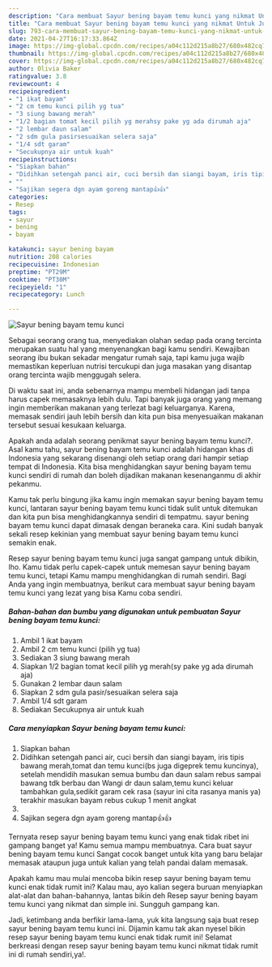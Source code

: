 ```yaml
---
description: "Cara membuat Sayur bening bayam temu kunci yang nikmat Untuk Jualan"
title: "Cara membuat Sayur bening bayam temu kunci yang nikmat Untuk Jualan"
slug: 793-cara-membuat-sayur-bening-bayam-temu-kunci-yang-nikmat-untuk-jualan
date: 2021-04-27T16:17:33.864Z
image: https://img-global.cpcdn.com/recipes/a04c112d215a8b27/680x482cq70/sayur-bening-bayam-temu-kunci-foto-resep-utama.jpg
thumbnail: https://img-global.cpcdn.com/recipes/a04c112d215a8b27/680x482cq70/sayur-bening-bayam-temu-kunci-foto-resep-utama.jpg
cover: https://img-global.cpcdn.com/recipes/a04c112d215a8b27/680x482cq70/sayur-bening-bayam-temu-kunci-foto-resep-utama.jpg
author: Olivia Baker
ratingvalue: 3.8
reviewcount: 4
recipeingredient:
- "1 ikat bayam"
- "2 cm temu kunci pilih yg tua"
- "3 siung bawang merah"
- "1/2 bagian tomat kecil pilih yg merahsy pake yg ada dirumah aja"
- "2 lembar daun salam"
- "2 sdm gula pasirsesuaikan selera saja"
- "1/4 sdt garam"
- "Secukupnya air untuk kuah"
recipeinstructions:
- "Siapkan bahan"
- "Didihkan setengah panci air, cuci bersih dan siangi bayam, iris tipis bawang merah,tomat dan temu kunci(bs juga digeprek temu kuncinya), setelah mendidih masukan semua bumbu dan daun salam rebus sampai bawang tdk berbau dan Wangi dr daun salam,temu kunci keluar tambahkan gula,sedikit garam cek rasa (sayur ini cita rasanya manis ya) terakhir masukan bayam rebus cukup 1 menit angkat"
- ""
- "Sajikan segera dgn ayam goreng mantap👍👍"
categories:
- Resep
tags:
- sayur
- bening
- bayam

katakunci: sayur bening bayam 
nutrition: 208 calories
recipecuisine: Indonesian
preptime: "PT29M"
cooktime: "PT30M"
recipeyield: "1"
recipecategory: Lunch

---
```



![Sayur bening bayam temu kunci](https://img-global.cpcdn.com/recipes/a04c112d215a8b27/680x482cq70/sayur-bening-bayam-temu-kunci-foto-resep-utama.jpg)

Sebagai seorang orang tua, menyediakan olahan sedap pada orang tercinta merupakan suatu hal yang menyenangkan bagi kamu sendiri. Kewajiban seorang ibu bukan sekadar mengatur rumah saja, tapi kamu juga wajib memastikan keperluan nutrisi tercukupi dan juga masakan yang disantap orang tercinta wajib menggugah selera.

Di waktu  saat ini, anda sebenarnya mampu membeli hidangan jadi tanpa harus capek memasaknya lebih dulu. Tapi banyak juga orang yang memang ingin memberikan makanan yang terlezat bagi keluarganya. Karena, memasak sendiri jauh lebih bersih dan kita pun bisa menyesuaikan makanan tersebut sesuai kesukaan keluarga. 



Apakah anda adalah seorang penikmat sayur bening bayam temu kunci?. Asal kamu tahu, sayur bening bayam temu kunci adalah hidangan khas di Indonesia yang sekarang disenangi oleh setiap orang dari hampir setiap tempat di Indonesia. Kita bisa menghidangkan sayur bening bayam temu kunci sendiri di rumah dan boleh dijadikan makanan kesenanganmu di akhir pekanmu.

Kamu tak perlu bingung jika kamu ingin memakan sayur bening bayam temu kunci, lantaran sayur bening bayam temu kunci tidak sulit untuk ditemukan dan kita pun bisa menghidangkannya sendiri di tempatmu. sayur bening bayam temu kunci dapat dimasak dengan beraneka cara. Kini sudah banyak sekali resep kekinian yang membuat sayur bening bayam temu kunci semakin enak.

Resep sayur bening bayam temu kunci juga sangat gampang untuk dibikin, lho. Kamu tidak perlu capek-capek untuk memesan sayur bening bayam temu kunci, tetapi Kamu mampu menghidangkan di rumah sendiri. Bagi Anda yang ingin membuatnya, berikut cara membuat sayur bening bayam temu kunci yang lezat yang bisa Kamu coba sendiri.

<!--inarticleads1-->

##### Bahan-bahan dan bumbu yang digunakan untuk pembuatan Sayur bening bayam temu kunci:

1. Ambil 1 ikat bayam
1. Ambil 2 cm temu kunci (pilih yg tua)
1. Sediakan 3 siung bawang merah
1. Siapkan 1/2 bagian tomat kecil pilih yg merah(sy pake yg ada dirumah aja)
1. Gunakan 2 lembar daun salam
1. Siapkan 2 sdm gula pasir/sesuaikan selera saja
1. Ambil 1/4 sdt garam
1. Sediakan Secukupnya air untuk kuah




<!--inarticleads2-->

##### Cara menyiapkan Sayur bening bayam temu kunci:

1. Siapkan bahan
1. Didihkan setengah panci air, cuci bersih dan siangi bayam, iris tipis bawang merah,tomat dan temu kunci(bs juga digeprek temu kuncinya), setelah mendidih masukan semua bumbu dan daun salam rebus sampai bawang tdk berbau dan Wangi dr daun salam,temu kunci keluar tambahkan gula,sedikit garam cek rasa (sayur ini cita rasanya manis ya) terakhir masukan bayam rebus cukup 1 menit angkat
1. 
1. Sajikan segera dgn ayam goreng mantap👍👍




Ternyata resep sayur bening bayam temu kunci yang enak tidak ribet ini gampang banget ya! Kamu semua mampu membuatnya. Cara buat sayur bening bayam temu kunci Sangat cocok banget untuk kita yang baru belajar memasak ataupun juga untuk kalian yang telah pandai dalam memasak.

Apakah kamu mau mulai mencoba bikin resep sayur bening bayam temu kunci enak tidak rumit ini? Kalau mau, ayo kalian segera buruan menyiapkan alat-alat dan bahan-bahannya, lantas bikin deh Resep sayur bening bayam temu kunci yang nikmat dan simple ini. Sungguh gampang kan. 

Jadi, ketimbang anda berfikir lama-lama, yuk kita langsung saja buat resep sayur bening bayam temu kunci ini. Dijamin kamu tak akan nyesel bikin resep sayur bening bayam temu kunci enak tidak rumit ini! Selamat berkreasi dengan resep sayur bening bayam temu kunci nikmat tidak rumit ini di rumah sendiri,ya!.


